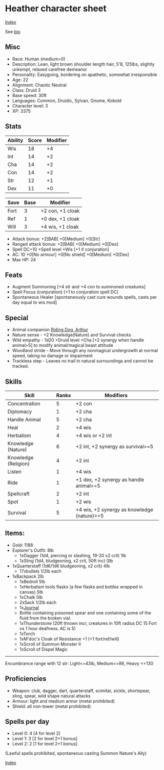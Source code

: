 # Heather character sheet

[Index](./Readme.markdown)

See [bio](./heather.bio.markdown)

## Misc
* Race: Human (medium=0)
* Description: Lean, light brown shoulder length hair, 5'8, 125lbs, slightly unkempt, relaxed carefree demeanor
* Personality: Easygoing, bordering on apathetic, somewhat irresponsible
* Age: 22
* Alignment: Chaotic Neutral
* Class: Druid 3
* Base speed: 30ft
* Languages: Common, Druidic, Sylvan, Gnome, Kobold
* Character level: 3
* XP: 3375

## Stats
| Ability | Score | Modifier
|---------|-------|---------
| Wis     | 18    | +4
| Int     | 14    | +2
| Cha     | 14    | +2
| Con     | 14    | +2
| Str     | 12    | +1
| Dex     | 11    | +0

| Save | Base  | Modifier
|------|-------|---------
| Fort | 3     | +2 con, +1 cloak
| Ref  | 1     | +0 dex, +1 cloak
| Will | 3     | +4 wis, +1 cloak

* Attack bonus: +2[BAB] +0[Medium] +0[Str]
* Ranged attack bonus: +2[BAB] +0[Medium] +0[Dex]
* Spell DC=10 +Spell level +Wis [+1 if conjuration]
* AC: 10 +0[No armour] +0[No shield] +0[Medium] +0[Dex]
* Max HP: 24

## Feats
* Augment Summoning [+4 str and +4 con to summoned creatures]
* Spell Focus (conjuration) [+1 to conjuration spell DC]
* Spontaneous Healer [spontaneously cast cure wounds spells, casts per day equal to wis mod]

## Special
* Animal companion [Riding Dog, Arthur](./arthur.markdown)
* Nature sense - +2 Knowledge(Nature) and Survival checks
* Wild empathy - 1d20 +Druid level +Cha [+2 synergy when handle animal>5] to modify animal/magical beast attitude
* Woodland stride - Move through any nonmagical undergrowth at normal speed, taking no damage or impairment
* Trackless step - Leaves no trail in natural surroundings and cannot be tracked.

## Skills
| Skill                 | Ranks | Modifiers
|-----------------------|-------|----------
| Concentration         | 5     | +2 con
| Diplomacy             | 1     | +2 cha
| Handle Animal         | 5     | +2 cha
| Heal                  | 2     | +4 wis
| Herbalism             | 4     | +4 wis or +2 int
| Knowledge (Nature)    | 6     | +2 int, +2 synergy as survival>=5
| Knowledge (Religion)  | 4     | +2 int
| Listen                | 1     | +4 wis
| Ride                  | 1     | +1 dex, +2 synergy as handle animal>=5
| Spellcraft            | 2     | +2 int
| Spot                  | 1     | +2 wis
| Survival              | 5     | +4 wis, +2 synergy as knowledge (nature)>=5

## Items:
* Gold: 1188
* Explorer's Outfit: 8lb
  * 1xDagger (1d4, piercing or slashing, 19-20 x2 crit) 1lb
  * 1xSling (1d4, bludgeoning, x2 crit, 50ft inc) 0lb
* 1xQuarterstaff (1d6/1d6 bludgeoning, x2 crit) 4lb
  * 17xbullets 1/2lb each
* 1xBackpack 2lb
  * 1xBedroll 5lb
  * 1xHerbalism tools flasks (a few flasks and bottles wrapped in canvas) 5lb
  * 1xChalk 0lb
  * 2xSack 1/2lb each
  * 1x[Journal](./heather.journal.markdown)
  * Bottle containing poisoned spear and one containing some of the fluid from the broken vial.
  * 1xThunderstone (20ft thrown incr, creatures in 10ft radius DC 15 Fort vs 1 hour deafness. AC is 5)
  * 1xTorch
  * 1xM'doc's Cloak of Resistance +1 (+1 fort/ref/will)
  * 1xScroll of Summon Monster II
  * 1xScroll of Dispel Magic

---
Encumbrance range with 12 str: Light<=43lb, Medium<=86, Heavy <=130

## Proficiencies
* Weapon: club, dagger, dart, quarterstaff, scimitar, sickle, shortspear, sling, spear, wild shape natural attacks
* Armour: light and medium armor (metal prohibited)
* Shield: all non-tower (metal prohibited)

## Spells per day
* Level 0: 4 [4 for level 2]
* Level 1: 3 [2 for level 2+1 bonus]
* Level 2: 2 [1 for level 2+1 bonus]

(Lawful spells prohibited, spontaneous casting Summon Nature's Ally)

[Index](./Readme.markdown)

